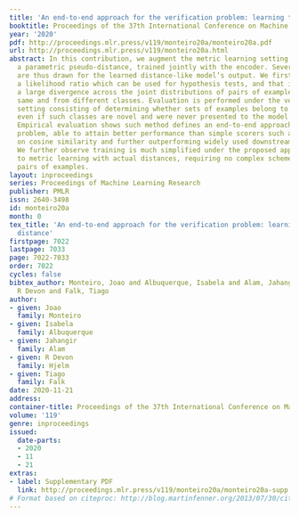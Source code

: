 ```yaml
---
title: 'An end-to-end approach for the verification problem: learning the right distance'
booktitle: Proceedings of the 37th International Conference on Machine Learning
year: '2020'
pdf: http://proceedings.mlr.press/v119/monteiro20a/monteiro20a.pdf
url: http://proceedings.mlr.press/v119/monteiro20a.html
abstract: In this contribution, we augment the metric learning setting by introducing
  a parametric pseudo-distance, trained jointly with the encoder. Several interpretations
  are thus drawn for the learned distance-like model’s output. We first show it approximates
  a likelihood ratio which can be used for hypothesis tests, and that it further induces
  a large divergence across the joint distributions of pairs of examples from the
  same and from different classes. Evaluation is performed under the verification
  setting consisting of determining whether sets of examples belong to the same class,
  even if such classes are novel and were never presented to the model during training.
  Empirical evaluation shows such method defines an end-to-end approach for the verification
  problem, able to attain better performance than simple scorers such as those based
  on cosine similarity and further outperforming widely used downstream classifiers.
  We further observe training is much simplified under the proposed approach compared
  to metric learning with actual distances, requiring no complex scheme to harvest
  pairs of examples.
layout: inproceedings
series: Proceedings of Machine Learning Research
publisher: PMLR
issn: 2640-3498
id: monteiro20a
month: 0
tex_title: 'An end-to-end approach for the verification problem: learning the right
  distance'
firstpage: 7022
lastpage: 7033
page: 7022-7033
order: 7022
cycles: false
bibtex_author: Monteiro, Joao and Albuquerque, Isabela and Alam, Jahangir and Hjelm,
  R Devon and Falk, Tiago
author:
- given: Joao
  family: Monteiro
- given: Isabela
  family: Albuquerque
- given: Jahangir
  family: Alam
- given: R Devon
  family: Hjelm
- given: Tiago
  family: Falk
date: 2020-11-21
address: 
container-title: Proceedings of the 37th International Conference on Machine Learning
volume: '119'
genre: inproceedings
issued:
  date-parts:
  - 2020
  - 11
  - 21
extras:
- label: Supplementary PDF
  link: http://proceedings.mlr.press/v119/monteiro20a/monteiro20a-supp.pdf
# Format based on citeproc: http://blog.martinfenner.org/2013/07/30/citeproc-yaml-for-bibliographies/
---
```

